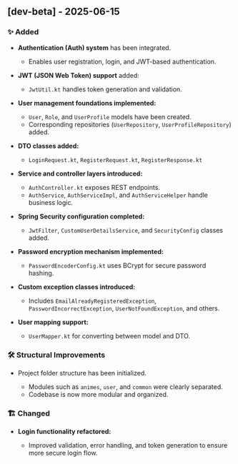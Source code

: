 ## \[dev-beta] - 2025-06-15

### ✨ Added

* **Authentication (Auth) system** has been integrated.

    * Enables user registration, login, and JWT-based authentication.
* **JWT (JSON Web Token) support** added:

    * `JwtUtil.kt` handles token generation and validation.
* **User management foundations implemented:**

    * `User`, `Role`, and `UserProfile` models have been created.
    * Corresponding repositories (`UserRepository`, `UserProfileRepository`) added.
* **DTO classes added:**

    * `LoginRequest.kt`, `RegisterRequest.kt`, `RegisterResponse.kt`
* **Service and controller layers introduced:**

    * `AuthController.kt` exposes REST endpoints.
    * `AuthService`, `AuthServiceImpl`, and `AuthServiceHelper` handle business logic.
* **Spring Security configuration completed:**

    * `JwtFilter`, `CustomUserDetailsService`, and `SecurityConfig` classes added.
* **Password encryption mechanism implemented:**

    * `PasswordEncoderConfig.kt` uses BCrypt for secure password hashing.
* **Custom exception classes introduced:**

    * Includes `EmailAlreadyRegisteredException`, `PasswordIncorrectException`, `UserNotFoundException`, and others.
* **User mapping support:**

    * `UserMapper.kt` for converting between model and DTO.

### 🛠️ Structural Improvements

* Project folder structure has been initialized.

    * Modules such as `animes`, `user`, and `common` were clearly separated.
    * Codebase is now more modular and organized.

### 🏗️ Changed

* **Login functionality refactored:**

    * Improved validation, error handling, and token generation to ensure more secure login flow.

